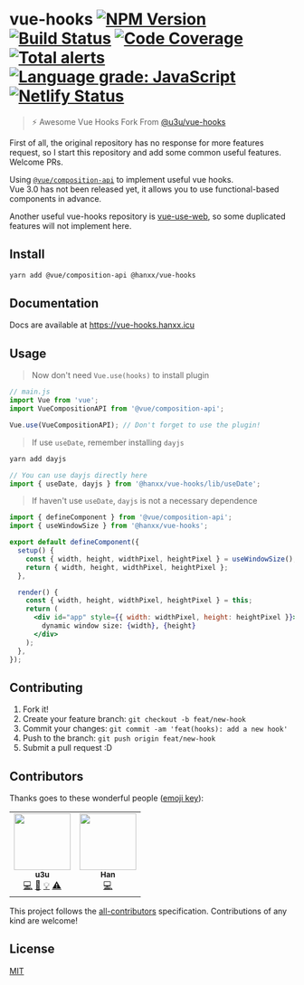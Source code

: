 # vue-hooks [![NPM Version](https://badgen.net/npm/v/@hanxx/vue-hooks)](https://www.npmjs.com/package/@hanxx/vue-hooks) [![Build Status](https://img.shields.io/travis/lianghx-319/vue-hooks/master.svg)](https://travis-ci.org/lianghx-319/vue-hooks) [![Code Coverage](https://img.shields.io/codecov/c/github/lianghx-319/vue-hooks.svg)](https://codecov.io/gh/lianghx-319/vue-hooks) [![Total alerts](https://img.shields.io/lgtm/alerts/g/lianghx-319/vue-hooks.svg?logo=lgtm&logoWidth=18)](https://lgtm.com/projects/g/lianghx-319/vue-hooks/alerts/) [![Language grade: JavaScript](https://img.shields.io/lgtm/grade/javascript/g/lianghx-319/vue-hooks.svg?logo=lgtm&logoWidth=18)](https://lgtm.com/projects/g/lianghx-319/vue-hooks/context:javascript) [![Netlify Status](https://api.netlify.com/api/v1/badges/24ca2187-6118-491b-b4d1-684a823b3565/deploy-status)](https://app.netlify.com/sites/nervous-noyce-43dffd/deploys)

> ⚡️ Awesome Vue Hooks Fork From [@u3u/vue-hooks](https://github.com/u3u/vue-hooks)

First of all, the original repository has no response for more features request, so I start this repository and add some common useful features. Welcome PRs.

Using [`@vue/composition-api`](https://github.com/vuejs/composition-api) to implement useful vue hooks.  
Vue 3.0 has not been released yet, it allows you to use functional-based components in advance.

Another useful vue-hooks repository is [vue-use-web](https://github.com/Tarektouati/vue-use-web), so some duplicated features will not implement here.

## Install

```sh
yarn add @vue/composition-api @hanxx/vue-hooks
```

## Documentation

Docs are available at <https://vue-hooks.hanxx.icu>

## Usage

> Now don't need `Vue.use(hooks)` to install plugin

```js
// main.js
import Vue from 'vue';
import VueCompositionAPI from '@vue/composition-api';

Vue.use(VueCompositionAPI); // Don't forget to use the plugin!
```

> If use `useDate`, remember installing `dayjs`

```sh
yarn add dayjs
```

```js
// You can use dayjs directly here
import { useDate, dayjs } from '@hanxx/vue-hooks/lib/useDate';
```

> If haven't use `useDate`, `dayjs` is not a necessary dependence

```jsx
import { defineComponent } from '@vue/composition-api';
import { useWindowSize } from '@hanxx/vue-hooks';

export default defineComponent({
  setup() {
    const { width, height, widthPixel, heightPixel } = useWindowSize();
    return { width, height, widthPixel, heightPixel };
  },

  render() {
    const { width, height, widthPixel, heightPixel } = this;
    return (
      <div id="app" style={{ width: widthPixel, height: heightPixel }}>
        dynamic window size: {width}, {height}
      </div>
    );
  },
});
```

## Contributing

1. Fork it!
2. Create your feature branch: `git checkout -b feat/new-hook`
3. Commit your changes: `git commit -am 'feat(hooks): add a new hook'`
4. Push to the branch: `git push origin feat/new-hook`
5. Submit a pull request :D

## Contributors

Thanks goes to these wonderful people ([emoji key](https://github.com/kentcdodds/all-contributors#emoji-key)):

<!-- ALL-CONTRIBUTORS-LIST:START - Do not remove or modify this section -->
<!-- prettier-ignore-start -->
<!-- markdownlint-disable -->
<table>
  <tr>
    <td align="center"><a href="https://qwq.cat"><img src="https://avatars2.githubusercontent.com/u/20062482?v=4" width="100px;" alt=""/><br /><sub><b>u3u</b></sub></a><br /><a href="https://github.com/lianghx-319/vue-hooks/commits?author=u3u" title="Code">💻</a> <a href="https://github.com/lianghx-319/vue-hooks/commits?author=u3u" title="Documentation">📖</a> <a href="#example-u3u" title="Examples">💡</a> <a href="https://github.com/lianghx-319/vue-hooks/commits?author=u3u" title="Tests">⚠️</a></td>
    <td align="center"><a href="https://github.com/lianghx-319"><img src="https://avatars2.githubusercontent.com/u/27187946?v=4" width="100px;" alt=""/><br /><sub><b>Han</b></sub></a><br /><a href="https://github.com/lianghx-319/vue-hooks/commits?author=lianghx-319" title="Code">💻</a></td>
  </tr>
</table>

<!-- markdownlint-enable -->
<!-- prettier-ignore-end -->

<!-- ALL-CONTRIBUTORS-LIST:END -->

This project follows the [all-contributors](https://github.com/kentcdodds/all-contributors) specification. Contributions of any kind are welcome!

## License

[MIT](./LICENSE)

